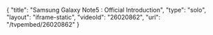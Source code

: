 {
    "title": "Samsung Galaxy Note5 : Official Introduction",
    "type": "solo",
    "layout": "iframe-static",
    "videoId": "26020862",
    "url": "\/tvpembed\/26020862"
}